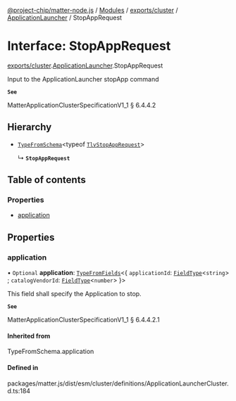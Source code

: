 [@project-chip/matter-node.js](../README.md) / [Modules](../modules.md) / [exports/cluster](../modules/exports_cluster.md) / [ApplicationLauncher](../modules/exports_cluster.ApplicationLauncher.md) / StopAppRequest

# Interface: StopAppRequest

[exports/cluster](../modules/exports_cluster.md).[ApplicationLauncher](../modules/exports_cluster.ApplicationLauncher.md).StopAppRequest

Input to the ApplicationLauncher stopApp command

**`See`**

MatterApplicationClusterSpecificationV1_1 § 6.4.4.2

## Hierarchy

- [`TypeFromSchema`](../modules/exports_tlv.md#typefromschema)\<typeof [`TlvStopAppRequest`](../modules/exports_cluster.ApplicationLauncher.md#tlvstopapprequest)\>

  ↳ **`StopAppRequest`**

## Table of contents

### Properties

- [application](exports_cluster.ApplicationLauncher.StopAppRequest.md#application)

## Properties

### application

• `Optional` **application**: [`TypeFromFields`](../modules/exports_tlv.md#typefromfields)\<\{ `applicationId`: [`FieldType`](exports_tlv.FieldType.md)\<`string`\> ; `catalogVendorId`: [`FieldType`](exports_tlv.FieldType.md)\<`number`\>  }\>

This field shall specify the Application to stop.

**`See`**

MatterApplicationClusterSpecificationV1_1 § 6.4.4.2.1

#### Inherited from

TypeFromSchema.application

#### Defined in

packages/matter.js/dist/esm/cluster/definitions/ApplicationLauncherCluster.d.ts:184
